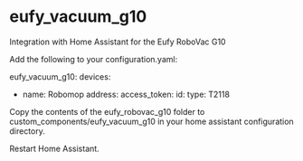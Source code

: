 # eufy_vacuum_g10
Integration with Home Assistant for the Eufy RoboVac G10

Add the following to your configuration.yaml:

eufy_vacuum_g10:
  devices:
  - name: Robomop
    address: <ip address>
    access_token: <access token>
    id: <id>
    type: T2118    
    
 Copy the contents of the eufy_robovac_g10 folder to custom_components/eufy_vacuum_g10 in your home assistant configuration directory. 
 
 Restart Home Assistant.
